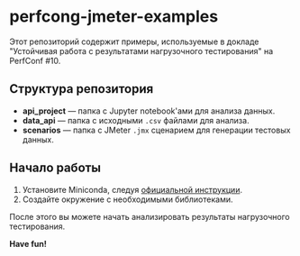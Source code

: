 # perfcong-jmeter-examples

Этот репозиторий содержит примеры, используемые в докладе "Устойчивая работа с результатами нагрузочного тестирования" на PerfConf #10.

## Структура репозитория

- **api_project** — папка с Jupyter notebook'ами для анализа данных.
- **data_api** — папка с исходными `.csv` файлами для анализа.
- **scenarios** — папка с JMeter `.jmx` сценарием для генерации тестовых данных.

## Начало работы

1. Установите Miniconda, следуя [официальной инструкции](https://docs.anaconda.com/free/miniconda/).
2. Создайте окружение с необходимыми библиотеками.

После этого вы можете начать анализировать результаты нагрузочного тестирования.

**Have fun!**